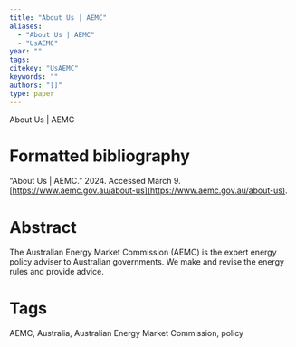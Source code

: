 ```yaml
---
title: "About Us | AEMC"
aliases:
  - "About Us | AEMC"
  - "UsAEMC"
year: ""
tags: 
citekey: "UsAEMC"
keywords: ""
authors: "[]"
type: paper
---
```

About Us | AEMC

# Formatted bibliography

“About Us | AEMC.” 2024. Accessed March 9. [https://www.aemc.gov.au/about-us](https://www.aemc.gov.au/about-us).


# Abstract

The Australian Energy Market Commission (AEMC) is the expert energy policy adviser to Australian governments. We make and revise the energy rules and provide advice.


# Tags
AEMC, Australia, Australian Energy Market Commission, policy


